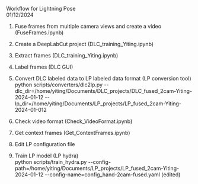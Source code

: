 Workflow for Lightning Pose\
01/12/2024
1. Fuse frames from multiple camera views and create a video (FuseFrames.ipynb)
2. Create a DeepLabCut project (DLC_training_Yiting.ipynb)
3. Extract frames  (DLC_training_Yiting.ipynb)
4. Label frames (DLC GUI)
5. Convert DLC labeled data to LP labeled data format (LP conversion tool)\
python scripts/converters/dlc2lp.py --dlc_dir=/home/yiting/Documents/DLC_projects/DLC_fused_2cam-Yiting-2024-01-12 --lp_dir=/home/yiting/Documents/LP_projects/LP_fused_2cam-Yiting-2024-01-012

 6. Check video format (Check_VideoFormat.ipynb)
 7. Get context frames (Get_ContextFrames.ipynb)
 8. Edit LP configuration file
 9. Train LP model (LP hydra)\
python scripts/train_hydra.py --config-path=/home/yiting/Documents/LP_projects/LP_fused_2cam-Yiting-2024-01-12 --config-name=config_hand-2cam-fused.yaml (edited) 
